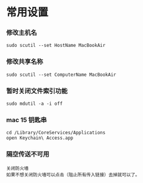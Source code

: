 # 常用设置

### 修改主机名
`sudo scutil --set HostName MacBookAir`

### 修改共享名称
`sudo scutil --set ComputerName MacBookAir`


### 暂时关闭文件索引功能
`sudo mdutil -a -i off`


### mac 15 钥匙串
```
cd /Library/CoreServices/Applications
open Keychain\ Access.app

```

### 隔空传送不可用
```
关闭防火墙
如果不想关闭防火墙可以点击（阻止所有传入链接）去掉就可以了。
```